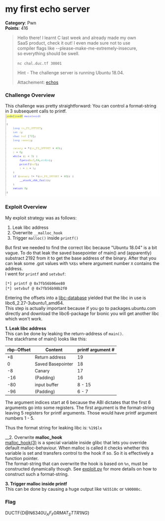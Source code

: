 # my first echo server
__Category__: Pwn   
__Points__: 416   

> Hello there! I learnt C last week and already made my own      
> SaaS product, check it out! I even made sure not to use   
> compiler flags like --please-make-me-extremely-insecure,  
> so everything should be swell.
> 
> `nc chal.duc.tf 30001`
>
> Hint - The challenge server is running Ubuntu 18.04.
>
> Attachement: [echos](./echos)

### Challenge Overview
This challenge was pretty straightforward: You can control a format-string in 3 subsequent calls to printf.   
![](./main.png)

### Exploit Overview
My exploit strategy was as follows:
1. Leak libc address
2. Overwrite `__malloc_hook`
3. Trigger `malloc()` inside `printf()`

But first we needed to find the correct libc because "Ubuntu 18.04" is a bit vague. To do that leak the saved basepointer of main() and (apparently) substract 2192 from it to get the base address of the binary. After that you can leak
some .got values with `%X$s` where argument number `X` contains the address.   
I went for `printf` and `setvbuf`:
```
[*] printf @ 0x7fb56b96ee80
[*] setvbuf @ 0x7fb56b98b2f0
```
Entering the offsets into a [libc-database](https://libc.rip) yielded that the libc in use is libc6_2.27-3ubuntu1_amd64.   
This step is actually important because if you go to packages.ubuntu.com
directly and download the libc6-package for bionic you will get another libc which won't work.

__1. Leak libc address__   
This can be done by leaking the return-address of `main()`.   
The stackframe of main() looks like this:   

| rbp-Offset | Content           | printf argument # |
|-----------|-------------------|-----------------|
| +8        | Return address    | 19
| 0         | Saved Basepointer | 18
| -8        | Canary            | 17
| -16       | (Padding)         | 16
| -80       | input buffer       | 8 - 15
| -96       | (Padding)         | 6 - 7

The argument indices start at 6 because the ABI dictates that the first 6   
arguments go into some registers. The first argument is the format-string   
leaving 5 registers for printf arguments. Those would have printf argument numbers 1 - 5.   

Thus the format string for leaking libc is: `%19$lx`

__2. Overwrite __malloc_hook__  
[malloc_hook(3)](https://www.man7.org/linux/man-pages/man3/malloc_hook.3.html) is a special variable inside glibc that lets you override default malloc-behaviour. When malloc is called it checks whether this variable is set and
transfers control to the hook if so. So it is effectively a function pointer.   
The format-string that can overwrite the hook is based on `%n`, must be
constructed dynamically though.
See [exploit.py](./exploit.py) for more details on how to construct such a format-string.

__3. Trigger malloc inside printf__   
This can be done by causing a huge output like `%65510c` or `%90000c`.

### Flag
DUCTF{D@N6340U$_AF_F0RMAT_STTR1NG$}
